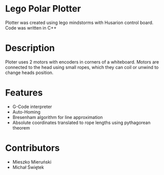 # Lego Polar Plotter
Plotter was created using lego mindstorms with Husarion control board. Code was written in C++

# Description
Ploter uses 2 motors with encoders in corners of a whiteboard. Motors are connected to the head using small ropes, which they can coil or unwind to change heads position.

# Features
- G-Code interpreter
- Auto-Homing
- Bresenham algorithm for line approximation
- Absolute coordinates translated to rope lengths using pythagorean theorem

# Contributors
- Mieszko Mieruński
- Michał Świętek
